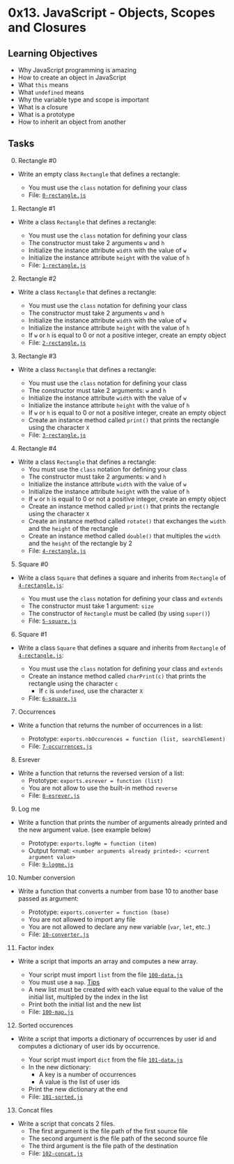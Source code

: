 # 0x13. JavaScript - Objects, Scopes and Closures
## Learning Objectives
-   Why JavaScript programming is amazing
-   How to create an object in JavaScript
-   What  `this`  means
-   What  `undefined`  means
-   Why the variable type and scope is important
-   What is a closure
-   What is a prototype
-   How to inherit an object from another

## Tasks
 0. Rectangle #0

-	Write an empty class  `Rectangle`  that defines a rectangle:

	-   You must use the  `class`  notation for defining your class
	-   File:  [`0-rectangle.js`](https://github.com/Titania792/holbertonschool-higher_level_programming/blob/main/0x13-javascript_objects_scopes_closures/0-rectangle.js)

1. Rectangle #1


-	Write a class  `Rectangle`  that defines a rectangle:

	-   You must use the  `class`  notation for defining your class
	-   The constructor must take 2 arguments  `w`  and  `h`
	-   Initialize the instance attribute  `width`  with the value of  `w`
	-   Initialize the instance attribute  `height`  with the value of  `h`
	-   File:  [`1-rectangle.js`](https://github.com/Titania792/holbertonschool-higher_level_programming/blob/main/0x13-javascript_objects_scopes_closures/1-rectangle.js)

2. Rectangle #2

- Write a class  `Rectangle`  that defines a rectangle:

	-   You must use the  `class`  notation for defining your class
	-   The constructor must take 2 arguments  `w`  and  `h`
	-   Initialize the instance attribute  `width`  with the value of  `w`
	-   Initialize the instance attribute  `height`  with the value of  `h`
	-   If  `w`  or  `h`  is equal to 0 or not a positive integer, create an empty object
	-   File:  [`2-rectangle.js`](https://github.com/Titania792/holbertonschool-higher_level_programming/blob/main/0x13-javascript_objects_scopes_closures/2-rectangle.js)

3. Rectangle #3

- Write a class  `Rectangle`  that defines a rectangle:

	-   You must use the  `class`  notation for defining your class
	-   The constructor must take 2 arguments:  `w`  and  `h`
	-   Initialize the instance attribute  `width`  with the value of  `w`
	-   Initialize the instance attribute  `height`  with the value of  `h`
	-   If  `w`  or  `h`  is equal to 0 or not a positive integer, create an empty object
	-   Create an instance method called  `print()`  that prints the rectangle using the character  `X`
	-   File:  [`3-rectangle.js`](https://github.com/Titania792/holbertonschool-higher_level_programming/blob/main/0x13-javascript_objects_scopes_closures/3-rectangle.js)

4. Rectangle #4

- Write a class  `Rectangle`  that defines a rectangle:
	-   You must use the  `class`  notation for defining your class
	-   The constructor must take 2 arguments:  `w`  and  `h`
	-   Initialize the instance attribute  `width`  with the value of  `w`
	-   Initialize the instance attribute  `height`  with the value of  `h`
	-   If  `w`  or  `h`  is equal to 0 or not a positive integer, create an empty object
	-   Create an instance method called  `print()`  that prints the rectangle using the character  `X`
	-   Create an instance method called  `rotate()`  that exchanges the  `width`  and the  `height`  of the rectangle
	-   Create an instance method called  `double()`  that multiples the  `width`  and the  `height`  of the rectangle by 2
	-   File:  [`4-rectangle.js`](https://github.com/Titania792/holbertonschool-higher_level_programming/blob/main/0x13-javascript_objects_scopes_closures/4-rectangle.js)

5. Square #0
- Write a class  `Square`  that defines a square and inherits from  `Rectangle`  of  [`4-rectangle.js`](https://github.com/Titania792/holbertonschool-higher_level_programming/blob/main/0x13-javascript_objects_scopes_closures/4-rectangle.js):

	-   You must use the  `class`  notation for defining your 	class and  `extends`
	-   The constructor must take 1 argument:  `size`
	-   The constructor of  `Rectangle`  must be called (by using  `super()`)
	-   File:  [`5-square.js`](https://github.com/Titania792/holbertonschool-higher_level_programming/blob/main/0x13-javascript_objects_scopes_closures/5-square.js)

6. Square #1

- Write a class  `Square`  that defines a square and inherits from  `Rectangle`  of  [`4-rectangle.js`](https://github.com/Titania792/holbertonschool-higher_level_programming/blob/main/0x13-javascript_objects_scopes_closures/4-rectangle.js):

	-   You must use the  `class`  notation for defining your class and  `extends`
	-   Create an instance method called  `charPrint(c)`  that prints the rectangle using the character  `c`
	    -   If  `c`  is  `undefined`, use the character  `X`
	-   File:  [`6-square.js`](https://github.com/Titania792/holbertonschool-higher_level_programming/blob/main/0x13-javascript_objects_scopes_closures/6-square.js)

7. Occurrences


- Write a function that returns the number of occurrences in a list:

	-   Prototype:  `exports.nbOccurences = function (list, searchElement)`
	-   File:  [`7-occurrences.js`](https://github.com/Titania792/holbertonschool-higher_level_programming/blob/main/0x13-javascript_objects_scopes_closures/7-occurrences.js)

8. Esrever
- Write a function that returns the reversed version of a list:
	-   Prototype:  `exports.esrever = function (list)`
	-   You are not allow to use the built-in method  `reverse`
	-   File:  [`8-esrever.js`](https://github.com/Titania792/holbertonschool-higher_level_programming/blob/main/0x13-javascript_objects_scopes_closures/8-esrever.js)

9. Log me
- Write a function that prints the number of arguments already printed and the new argument value. (see example below)

	-   Prototype:  `exports.logMe = function (item)`
	-   Output format:  `<number arguments already printed>: <current argument value>`
	-   File:  [`9-logme.js`](https://github.com/Titania792/holbertonschool-higher_level_programming/blob/main/0x13-javascript_objects_scopes_closures/9-logme.js)

10. Number conversion

-	Write a function that converts a number from base 10 to another base passed as argument:

	-   Prototype:  `exports.converter = function (base)`
	-   You are not allowed to import any file
	-   You are not allowed to declare any new variable (`var`,  `let`, etc..)
	-   File:  [`10-converter.js`](https://github.com/Titania792/holbertonschool-higher_level_programming/blob/main/0x13-javascript_objects_scopes_closures/10-converter.js)


11. Factor index

-	Write a script that imports an array and computes a new array.

	-   Your script must import  `list`  from the file  [`100-data.js`](https://github.com/Titania792/holbertonschool-higher_level_programming/blob/main/0x13-javascript_objects_scopes_closures/100-data.js)
	-   You must use a  `map`.  [Tips](https://intranet.hbtn.io/rltoken/aWmgrzMUMiiuFI_ivcgfKw "Tips")
	-   A new list must be created with each value equal to the value of the initial list, multipled by the index in the list
	-   Print both the initial list and the new list
	-   File:  [`100-map.js`](https://github.com/Titania792/holbertonschool-higher_level_programming/blob/main/0x13-javascript_objects_scopes_closures/100-map.js)


12. Sorted occurences
-	Write a script that imports a dictionary of occurrences by user id and computes a dictionary of user ids by occurrence.

	-   Your script must import  `dict`  from the file  [`101-data.js`](https://github.com/Titania792/holbertonschool-higher_level_programming/blob/main/0x13-javascript_objects_scopes_closures/101-data.js)
	-   In the new dictionary:
	    -   A key is a number of occurrences
	    -   A value is the list of user ids
	-   Print the new dictionary at the end
	-   File: [ `101-sorted.js`](https://github.com/Titania792/holbertonschool-higher_level_programming/blob/main/0x13-javascript_objects_scopes_closures/101-sorted.js)

13. Concat files

- Write a script that concats 2 files.
	-   The first argument is the file path of the first source file
	-   The second argument is the file path of the second source file
	-   The third argument is the file path of the destination
	-   File:  [`102-concat.js`](https://github.com/Titania792/holbertonschool-higher_level_programming/blob/main/0x13-javascript_objects_scopes_closures/102-concat.js)